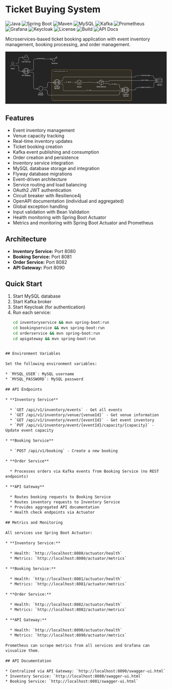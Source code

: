 # Ticket Buying System

![Java](https://img.shields.io/badge/Java-17-blue)
![Spring Boot](https://img.shields.io/badge/Spring_Boot-3.2.0-green)
![Maven](https://img.shields.io/badge/Maven-3.9.0-blue)
![MySQL](https://img.shields.io/badge/MySQL-8.0-blue)
![Kafka](https://img.shields.io/badge/Kafka-3.6.0-orange)
![Prometheus](https://img.shields.io/badge/Prometheus-monitoring-lightgrey)
![Grafana](https://img.shields.io/badge/Grafana-dashboard-orange)
![Keycloak](https://img.shields.io/badge/Keycloak-authentication-red)
![License](https://img.shields.io/badge/License-MIT-blue)
![Build](https://img.shields.io/badge/build-passing-brightgreen)
![API Docs](https://img.shields.io/badge/API-OpenAPI-blueviolet)

Microservices-based ticket booking application with event inventory management, booking processing, and order management.

![Ticket Buying System Diagram](public/Ticket%20Buying%20System%20Diagram.png)

## Features

- Event inventory management
- Venue capacity tracking
- Real-time inventory updates
- Ticket booking creation
- Kafka event publishing and consumption
- Order creation and persistence
- Inventory service integration
- MySQL database storage and integration
- Flyway database migrations
- Event-driven architecture
- Service routing and load balancing
- OAuth2 JWT authentication
- Circuit breaker with Resilience4j
- OpenAPI documentation (individual and aggregated)
- Global exception handling
- Input validation with Bean Validation
- Health monitoring with Spring Boot Actuator
- Metrics and monitoring with Spring Boot Actuator and Prometheus

## Architecture

- **Inventory Service:** Port 8080
- **Booking Service:** Port 8081
- **Order Service:** Port 8082
- **API Gateway:** Port 8090

## Quick Start

1. Start MySQL database
2. Start Kafka broker
3. Start Keycloak (for authentication)
4. Run each service:
   ```bash
   cd inventoryservice && mvn spring-boot:run
   cd bookingservice && mvn spring-boot:run
   cd orderservice && mvn spring-boot:run
   cd apigateway && mvn spring-boot:run
   ```

```

## Environment Variables

Set the following environment variables:

* `MYSQL_USER`: MySQL username
* `MYSQL_PASSWORD`: MySQL password

## API Endpoints

* **Inventory Service**

  * `GET /api/v1/inventory/events` - Get all events
  * `GET /api/v1/inventory/venue/{venueId}` - Get venue information
  * `GET /api/v1/inventory/event/{eventId}` - Get event inventory
  * `PUT /api/v1/inventory/event/{eventId}/capacity/{capacity}` - Update event capacity

* **Booking Service**

  * `POST /api/v1/booking` - Create a new booking

* **Order Service**

  * Processes orders via Kafka events from Booking Service (no REST endpoints)

* **API Gateway**

  * Routes booking requests to Booking Service
  * Routes inventory requests to Inventory Service
  * Provides aggregated API documentation
  * Health check endpoints via Actuator

## Metrics and Monitoring

All services use Spring Boot Actuator:

* **Inventory Service:**

  * Health: `http://localhost:8080/actuator/health`
  * Metrics: `http://localhost:8080/actuator/metrics`

* **Booking Service:**

  * Health: `http://localhost:8081/actuator/health`
  * Metrics: `http://localhost:8081/actuator/metrics`

* **Order Service:**

  * Health: `http://localhost:8082/actuator/health`
  * Metrics: `http://localhost:8082/actuator/metrics`

* **API Gateway:**

  * Health: `http://localhost:8090/actuator/health`
  * Metrics: `http://localhost:8090/actuator/metrics`

Prometheus can scrape metrics from all services and Grafana can visualize them.

## API Documentation

* Centralized via API Gateway: `http://localhost:8090/swagger-ui.html`
* Inventory Service: `http://localhost:8080/swagger-ui.html`
* Booking Service: `http://localhost:8081/swagger-ui.html`
```
